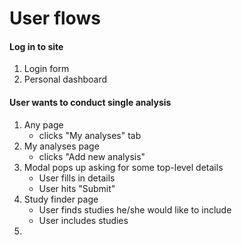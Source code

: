 # User flows

#### Log in to site

1. Login form
2. Personal dashboard

#### User wants to conduct single analysis

1. Any page
    - clicks "My analyses" tab
2. My analyses page
    - clicks "Add new analysis"
3. Modal pops up asking for some top-level details
    - User fills in details
    - User hits "Submit"
4. Study finder page
    - User finds studies he/she would like to include
    - User includes studies
5. 
